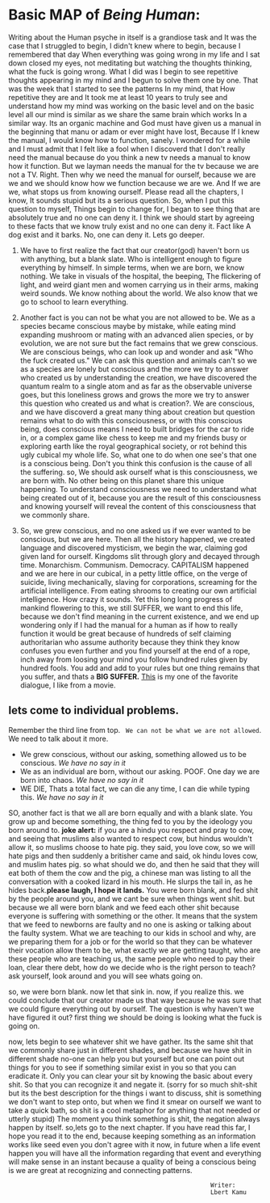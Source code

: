 # Basic **MAP** of *Being Human*:
Writing about the Human psyche in itself is a grandiose task and It was the case that I struggled to begin, I didn't knew where to begin, because I remembered that day When everything was going wrong in my life and I sat down closed my eyes, not meditating but watching the thoughts thinking, what the fuck is going wrong. What I did was I begin to see repetitive thoughts appearing in my mind and I begun to solve them one by one. That was the week that I started to see the patterns In my mind, that How repetitive they are and It took me at least 10 years to truly see and understand how my mind was working on the basic level and on the basic level all our mind is similar as we share the same brain which works In a similar way. Its an organic machine and God must have given us a manual in the beginning that manu or adam or ever might have lost, Because If I knew the manual, I would know how to function, sanely. I wondered for a while and I must admit that I felt like a fool when I discoverd that I don't really need the manual because do you think a new tv needs a manual to know how it function. But we layman needs the manual for the tv because we are not a TV. Right. Then why we need the manual for ourself, because we are we and we should know how we function because we are we. And If we are we, what stops us from knowing ourself.
Please read all the chapters, I know, It sounds stupid but its a serious question.
So, when I put this question to myself, Things begin to change for, I began to see thing that are absolutely true and no one can deny it.
I think we should start by agreeing to these facts that we know truly exist and no one can deny it. Fact like A dog exist and it barks. No, one can deny it.
Lets go deeper.

1.  We have to first realize the fact that our creator(god) haven't born us with anything, but a blank slate. Who is intelligent enough to figure everything by himself. In simple terms, when we are born, we know nothing. We take in visuals of the hospital, the beeping, The flickering of light, and weird giant men and women carrying us in their arms, making weird sounds. We know nothing about the world. We also know that we go to school to learn everything.

2. Another fact is you can not be what you are not allowed to be. We as a species became conscious maybe by mistake, while eating mind expanding mushroom or mating with an advanced alien species, or by evolution, we are not sure but the fact remains that we grew conscious. We are conscious beings, who can look up and wonder and ask "Who the fuck created us." We can ask this question and animals can't so we as a species are lonely but conscious and the more we try to answer who created us by understanding the creation, we have discovered the quantum realm to a single atom and as far as the observable universe goes, but this loneliness grows and grows the more we try to answer this question who created us and what is creation?. We are conscious, and we have discoverd a great many thing about creation but question remains what to do with this consciousness, or with this conscious being, does conscious means I need to built bridges for the car to ride in, or a complex game like chess to keep me and my friends busy or exploring earth like the royal geographical society, or rot behind this ugly cubical my whole life. So, what one to do when one see's that one is a conscious being. Don't you think this confusion is the cause of all the suffering. so, We should ask ourself what is this consciousness, we are born with. No other being on this planet share this unique happening. To understand consciousness we need to understand what being created out of it, because you are the result of this consciousness and knowing yourself will reveal the content of this consciousness that we commonly share.


 3. So, we grew conscious, and no one asked us if we ever wanted to be conscious, but we are here. Then all the history happened, we created language and discovered mysticism, we begin the war, claiming god given land for ourself. Kingdoms slit through glory and decayed through time. Monarchism. Communism. Democracy. CAPITALISM happened and we are here in our cubical, in a petty little office, on the verge of suicide, living mechanically, slaving for corporations, screaming for the artificial intelligence. From eating shrooms to creating our own artificial intelligence. How crazy it sounds. Yet this long long progress of mankind flowering to this, we still SUFFER, we want to end this life, because we don't find meaning in the current existence, and we end up wondering only if I had the manual for a human as if how to really function it would be great because of hundreds of self claiming authoritarian who assume authority because they think they know confuses you even further and you find yourself at the end of a rope, inch away from loosing your mind you follow hundred rules given by hundred fools. You add and add to your rules but one thing remains that you suffer, and thats a **BIG SUFFER.** [This](https://youtu.be/p93w7MpbZRw?t=4) is my one of the favorite dialogue, I like from a movie.


## lets come to individual problems.

Remember the third line from top. ` We can not be what we are not allowed`. We need to talk about it more.
* We grew conscious, without our asking, something allowed us to be conscious. *We have no say in it*
* We as an individual are born, without our asking. POOF. One day we are born into chaos. *We have no say in it*
* WE DIE, Thats a total fact, we can die any time, I can die while typing this. *We have no say in it*

SO, another fact is that we all are born equally and with a blank slate. You grow up and become something, the thing fed to you by the ideology you born around to. **joke alert:** if you are a hindu you respect and pray to cow, and seeing that muslims also wanted to respect cow, but hindus wouldn't allow it, so muslims choose to hate pig. they said, you love cow, so we will hate pigs and then suddenly a britisher came and said, ok hindu loves cow, and muslim hates pig. so what should we do, and then he said that they will eat both of them the cow and the pig, a chinese man was listing to all the conversation with a cooked lizard in his mouth. He slurps the tail in, as he hides back.**please laugh, I hope it lands.**
You were born blank, and fed shit by the people around you, and we cant be sure when things went shit. but because we all were born blank and we feed each other shit because everyone is suffering with something or the other. It means that the system that we feed to newborns are faulty and no one is asking or talking about the faulty system. What we are teaching to our kids in school and why, are we preparing them for a job or for the world so that they can be whatever their vocation allow them to be, what exactly we are getting taught, who are these people who are teaching us, the same people who need to pay their loan, clear there debt, how do we decide who is the right person to teach? ask yourself, look around and you will see whats going on.

so, we were born blank. now let that sink in. now, if you realize this. we could conclude that our creator made us that way because he was sure that we could figure everything out by ourself. The question is why haven't we have figured it out? first thing we should be doing is looking what the fuck is going on.

now, lets begin to see whatever shit we have gather. Its the same shit that we commonly share just in different shades, and because we have shit in different shade no-one can help you but yourself but one can point out things for you to see if something similar exist in you so that you can eradicate it. Only you can clear your sit by knowing the basic about every shit. So that you can recognize it and negate it. (sorry for so much shit-shit but its the best description for the things i want to discuss, shit is something we don't want to step onto, but when we find it smear on ourself we want to take a quick bath, so shit is a cool metaphor for anything that not needed or utterly stupid)
The moment you think something is shit, the negation always happen by itself.
so,lets go to the next chapter.
If you have read this far, I hope you read it to the end, because keeping something as an information works like seed even you don't agree with it now, in future when a life event happen you will have all the information regarding that event and everything will make sense in an instant because a quality of being a conscious being is we are great at recognizing and connecting patterns.

                                                            Writer:
                                                            Lbert Kamu




